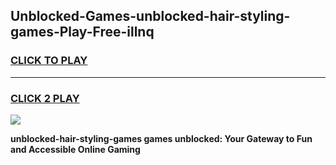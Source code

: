
## Unblocked-Games-unblocked-hair-styling-games-Play-Free-illnq
<h3>
<a href="https://premium76.site?title=unblocked-hair-styling-games&ref=09A">CLICK TO PLAY</a></h3>
<hr>

<h3>
<a href="https://premium76.site?title=unblocked-hair-styling-games&ref=09A">CLICK 2 PLAY</a>
  
</h3>

<a href="https://premium76.site?title=unblocked-hair-styling-games&ref=09A"><img src="https://clearcache.store/games.png"></a>


**unblocked-hair-styling-games games unblocked: Your Gateway to Fun and Accessible Online Gaming**
